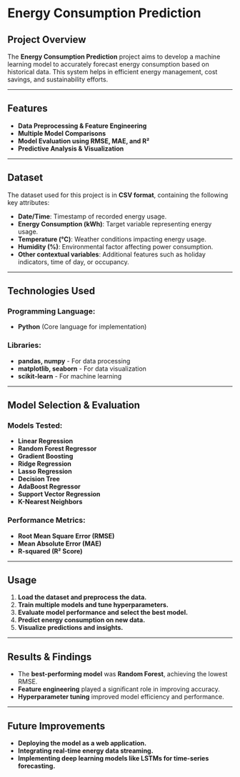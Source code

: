 # **Energy Consumption Prediction**

## **Project Overview**
The **Energy Consumption Prediction** project aims to develop a machine learning model to accurately forecast energy consumption based on historical data. This system helps in efficient energy management, cost savings, and sustainability efforts.

---

## **Features**
- **Data Preprocessing & Feature Engineering**
- **Multiple Model Comparisons**
- **Model Evaluation using RMSE, MAE, and R²**
- **Predictive Analysis & Visualization**

---

## **Dataset**
The dataset used for this project is in **CSV format**, containing the following key attributes:

- **Date/Time**: Timestamp of recorded energy usage.
- **Energy Consumption (kWh)**: Target variable representing energy usage.
- **Temperature (°C)**: Weather conditions impacting energy usage.
- **Humidity (%)**: Environmental factor affecting power consumption.
- **Other contextual variables**: Additional features such as holiday indicators, time of day, or occupancy.

---

## **Technologies Used**

### **Programming Language:**
- **Python** (Core language for implementation)

### **Libraries:**
- **pandas, numpy** - For data processing
- **matplotlib, seaborn** - For data visualization
- **scikit-learn** - For machine learning

---

## **Model Selection & Evaluation**

### **Models Tested:**
- **Linear Regression**
- **Random Forest Regressor**
- **Gradient Boosting**
- **Ridge Regression**
- **Lasso Regression**
- **Decision Tree**
- **AdaBoost Regressor**
- **Support Vector Regression**
- **K-Nearest Neighbors**

### **Performance Metrics:**
- **Root Mean Square Error (RMSE)**
- **Mean Absolute Error (MAE)**
- **R-squared (R² Score)**

---

## **Usage**
1. **Load the dataset and preprocess the data.**
2. **Train multiple models and tune hyperparameters.**
3. **Evaluate model performance and select the best model.**
4. **Predict energy consumption on new data.**
5. **Visualize predictions and insights.**

---

## **Results & Findings**
- The **best-performing model** was **Random Forest**, achieving the lowest RMSE.
- **Feature engineering** played a significant role in improving accuracy.
- **Hyperparameter tuning** improved model efficiency and performance.

---

## **Future Improvements**
- **Deploying the model as a web application.**
- **Integrating real-time energy data streaming.**
- **Implementing deep learning models like LSTMs for time-series forecasting.**










